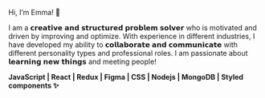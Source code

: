 Hi, I’m Emma! 👋 

I am a 𝗰𝗿𝗲𝗮𝘁𝗶𝘃𝗲 𝗮𝗻𝗱 𝘀𝘁𝗿𝘂𝗰𝘁𝘂𝗿𝗲𝗱 𝗽𝗿𝗼𝗯𝗹𝗲𝗺 𝘀𝗼𝗹𝘃𝗲𝗿 who is motivated and driven by improving and optimize. With experience in different industries, I have developed my ability to 𝗰𝗼𝗹𝗹𝗮𝗯𝗼𝗿𝗮𝘁𝗲 𝗮𝗻𝗱 𝗰𝗼𝗺𝗺𝘂𝗻𝗶𝗰𝗮𝘁𝗲 with different personality types and professional roles. I am passionate about 𝗹𝗲𝗮𝗿𝗻𝗶𝗻𝗴 𝗻𝗲𝘄 𝘁𝗵𝗶𝗻𝗴𝘀 and meeting people! 

**JavaScript | React | Redux | Figma | CSS | Nodejs | MongoDB | Styled components ✨**

<!---
emmahogberg88/emmahogberg88 is a ✨ special ✨ repository because its `README.md` (this file) appears on your GitHub profile.
You can click the Preview link to take a look at your changes.
--->
